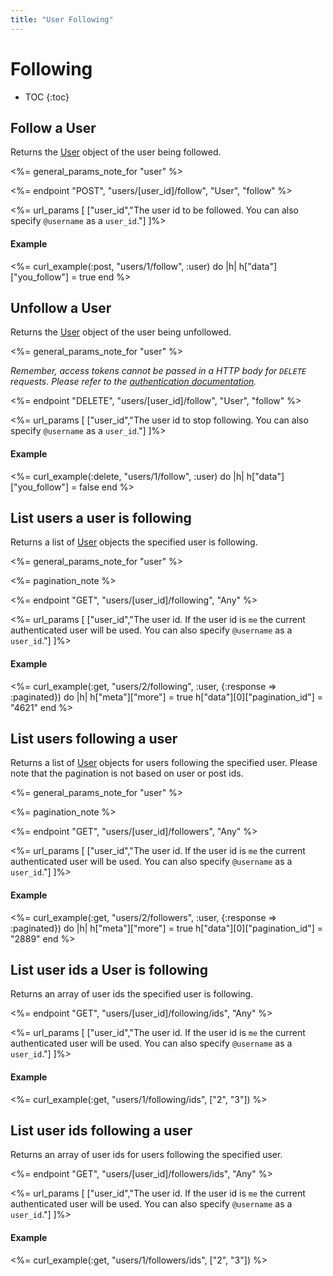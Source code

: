 ```yaml
---
title: "User Following"
---
```


# Following

* TOC
{:toc}

## Follow a User

Returns the <a href="/reference/resources/user/">User</a> object of the user being followed. 

<%= general_params_note_for "user" %>

<%= endpoint "POST", "users/[user_id]/follow", "User", "follow" %>

<%= url_params [
  ["user_id","The user id to be followed. You can also specify <code>@username</code> as a <code>user_id</code>."]
]%>

#### Example

<%= curl_example(:post, "users/1/follow", :user) do |h|
    h["data"]["you_follow"] = true
end %>

## Unfollow a User

Returns the <a href="/reference/resources/user/">User</a> object of the user being unfollowed.

<%= general_params_note_for "user" %>

*Remember, access tokens cannot be passed in a HTTP body for `DELETE` requests. Please refer to the [authentication documentation](/reference/authentication/#making-authenticated-api-requests).*

<%= endpoint "DELETE", "users/[user_id]/follow", "User", "follow" %>

<%= url_params [
  ["user_id","The user id to stop following. You can also specify <code>@username</code> as a <code>user_id</code>."]
]%>

#### Example

<%= curl_example(:delete, "users/1/follow", :user) do |h|
    h["data"]["you_follow"] = false
end %>

## List users a user is following

Returns a list of <a href="/reference/resources/user/">User</a> objects the specified user is following.

<%= general_params_note_for "user" %>

<%= pagination_note %>

<%= endpoint "GET", "users/[user_id]/following", "Any" %>

<%= url_params [
  ["user_id","The user id. If the user id is <code>me</code> the current authenticated user will be used. You can also specify <code>@username</code> as a <code>user_id</code>."]
]%>

#### Example

<%= curl_example(:get, "users/2/following", :user, {:response => :paginated}) do |h|
    h["meta"]["more"] = true
    h["data"][0]["pagination_id"] = "4621"
end %>

## List users following a user

Returns a list of <a href="/reference/resources/user/">User</a> objects for users following the specified user. Please note that the pagination is not based on user or post ids.

<%= general_params_note_for "user" %>

<%= pagination_note %>

<%= endpoint "GET", "users/[user_id]/followers", "Any" %>

<%= url_params [
  ["user_id","The user id. If the user id is <code>me</code> the current authenticated user will be used. You can also specify <code>@username</code> as a <code>user_id</code>."]
]%>

#### Example

<%= curl_example(:get, "users/2/followers", :user, {:response => :paginated}) do |h|
    h["meta"]["more"] = true
    h["data"][0]["pagination_id"] = "2889"
end %>

## List user ids a User is following

Returns an array of user ids the specified user is following.

<%= endpoint "GET", "users/[user_id]/following/ids", "Any" %>

<%= url_params [
  ["user_id","The user id. If the user id is <code>me</code> the current authenticated user will be used. You can also specify <code>@username</code> as a <code>user_id</code>."]
]%>

#### Example

<%= curl_example(:get, "users/1/following/ids", ["2", "3"]) %>

## List user ids following a user

Returns an array of user ids for users following the specified user.

<%= endpoint "GET", "users/[user_id]/followers/ids", "Any" %>

<%= url_params [
  ["user_id","The user id. If the user id is <code>me</code> the current authenticated user will be used. You can also specify <code>@username</code> as a <code>user_id</code>."]
]%>

#### Example

<%= curl_example(:get, "users/1/followers/ids", ["2", "3"]) %>
